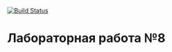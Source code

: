 
[![Build Status](https://www.travis-ci.com/razuwaikin/lab08.svg?branch=master)](https://www.travis-ci.com/razuwaikin/lab08)
# Лабораторная работа №8


